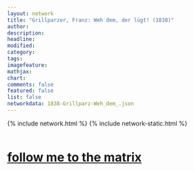 ```yaml
---
layout: network
title: "Grillparzer, Franz: Weh dem, der lügt! (1838)"
author:
description:
headline:
modified:
category:
tags: 
imagefeature: 
mathjax: 
chart: 
comments: false
featured: false
list: false
networkdata: 1838-Grillparz-Weh_dem_.json
---
```

{% include network.html %}
{% include network-static.html %}
<div class="row">
  <div class="small-5 small-centered columns"><a href="/matrix136"><h1>follow me to the matrix</h1></a>
</div>
</div>

